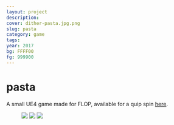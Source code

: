 ```yaml
---
layout: project
description:
cover: dither-pasta.jpg.png
slug: pasta
category: game
tags:
year: 2017
bg: FFFF00
fg: 999900
---
```

# pasta

A small UE4 game made for FLOP, available for a quip spin [here](https://flopmtl.itch.io/amore).

<figure>
	<img src="/assets/img/work/pasta/pasta-1.png" />
	<img src="/assets/img/work/pasta/pasta-2.png" />
	<img src="/assets/img/work/pasta/pasta-3.png" />
</figure>
